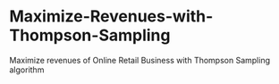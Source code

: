 # Maximize-Revenues-with-Thompson-Sampling
Maximize revenues of Online Retail Business with Thompson Sampling algorithm
